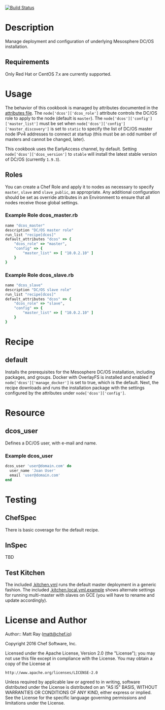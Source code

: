 [![Build Status](https://travis-ci.org/chef-partners/dcos-cookbook.svg?branch=master)](https://travis-ci.org/chef-partners/dcos-cookbook)

Description
===========

Manage deployment and configuration of underlying Mesosphere DC/OS installation.

Requirements
------------

Only Red Hat or CentOS 7.x are currently supported.

Usage
==========

The behavior of this cookbook is managed by attributes documented in the [attributes file](attributes/default.rb).
The `node['dcos']['dcos_role']` attribute controls the DC/OS role to apply to the node (default is `master`). The
`node['dcos']['config']['master_list']` must be set when `node['dcos']['config']['master_discovery']` is set to
`static` to specify the list of DC/OS master node IPv4 addresses to connect at startup (this must be an odd number
of masters and cannot be changed, later).

This cookbook uses the EarlyAccess channel, by default. Setting `node['dcos']['dcos_version']` to `stable` will
install the latest stable version of DC/OS (currently `1.9.3`).

Roles
----------

You can create a Chef Role and apply it to nodes as necessary to specify `master`, `slave` and `slave_public`, as
appropriate. Any additional configuration should be set as override attributes in an Environment to ensure that
all nodes receive those global settings.

### Example Role dcos_master.rb ###
````ruby
name "dcos_master"
description "DC/OS master role"
run_list "recipe[dcos]"
default_attributes "dcos" => {
    "dcos_role" => "master",
    "config" => {
        "master_list" => [ "10.0.2.10" ]
    }
}
````

### Example Role dcos_slave.rb ###
````ruby
name "dcos_slave"
description "DC/OS slave role"
run_list "recipe[dcos]"
default_attributes "dcos" => {
    "dcos_role" => "slave",
    "config" => {
        "master_list" => [ "10.0.2.10" ]
    }
}
````

Recipe
=======

default
-------

Installs the prerequisites for the Mesosphere DC/OS installation, including packages, and groups.
Docker with OverlayFS is installed and enabled if `node['dcos']['manage_docker']` is set to true,
which is the default. Next, the recipe downloads and runs the installation package with the
settings configured by the attributes under `node['dcos']['config']`.


Resource
========

dcos_user
---------

Defines a DC/OS user, with e-mail and name.

### Example dcos_user ###
````ruby
dcos_user 'user@domain.com' do
  user_name 'Joan User'
  email 'user@domain.com'
end
````

Testing
=======

ChefSpec
--------
There is basic coverage for the default recipe.

InSpec
------
TBD

Test Kitchen
------------
The included [.kitchen.yml](.kitchen.yml) runs the default master deployment in a generic fashion.
The included [.kitchen.local.yml.example](.kitchen.local.yml.example) shows alternate settings for
running multi-master with slaves on GCE (you will have to rename and update accordingly).

License and Author
==================

Author:: Matt Ray (<matt@chef.io>)

Copyright 2016 Chef Software, Inc.

Licensed under the Apache License, Version 2.0 (the "License");
you may not use this file except in compliance with the License.
You may obtain a copy of the License at

    http://www.apache.org/licenses/LICENSE-2.0

Unless required by applicable law or agreed to in writing, software
distributed under the License is distributed on an "AS IS" BASIS,
WITHOUT WARRANTIES OR CONDITIONS OF ANY KIND, either express or implied.
See the License for the specific language governing permissions and
limitations under the License.
